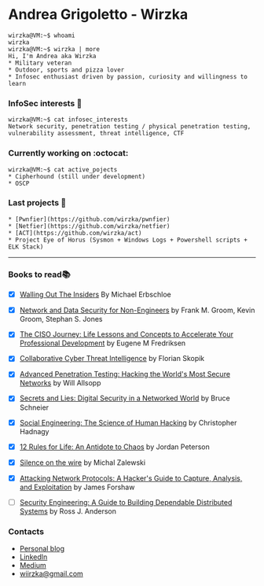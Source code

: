 # Andrea Grigoletto - Wirzka  
```console
wirzka@VM:~$ whoami
wirzka
wirzka@VM:~$ wirzka | more
Hi, I'm Andrea aka Wirzka
* Military veteran
* Outdoor, sports and pizza lover
* Infosec enthusiast driven by passion, curiosity and willingness to learn
```

### InfoSec interests  :space_invader:
```console
wirzka@VM:~$ cat infosec_interests
Network security, penetration testing / physical penetration testing, vulnerability assessment, threat intelligence, CTF
```

### Currently working on :octocat:
```console
wirzka@VM:~$ cat active_pojects
* Cipherhound (still under development)
* OSCP
```

### Last projects :milky_way:
```console
* [Pwnfier](https://github.com/wirzka/pwnfier) 
* [Netfier](https://github.com/wirzka/netfier)
* [ACT](https://github.com/wirzka/act)
* Project Eye of Horus (Sysmon + Windows Logs + Powershell scripts + ELK Stack)
```

---

### Books to read:books: 
- [x] [Walling Out The Insiders](https://www.routledge.com/Walling-Out-the-Insiders-Controlling-Access-to-Improve-Organizational-Security/Erbschloe/p/book/9781138031609) By Michael Erbschloe
- [x] [Network and Data Security for Non-Engineers](https://www.oreilly.com/library/view/network-and-data/9781315350219/) by Frank M. Groom, Kevin Groom, Stephan S. Jones
- [x] [The CISO Journey: Life Lessons and Concepts to Accelerate Your Professional Development](https://www.amazon.it/CISO-Journey-Accelerate-Professional-Development/dp/1138197394) by Eugene M Fredriksen
- [x] [Collaborative Cyber Threat Intelligence](https://www.routledge.com/Collaborative-Cyber-Threat-Intelligence-Detecting-and-Responding-to-Advanced/Skopik/p/book/9781138031821) by Florian Skopik
- [x] [Advanced Penetration Testing: Hacking the World's Most Secure Networks](https://onlinelibrary.wiley.com/doi/book/10.1002/9781119367741) by Will Allsopp
- [x] [Secrets and Lies: Digital Security in a Networked World](https://onlinelibrary.wiley.com/doi/book/10.1002/9781119183631) by Bruce Schneier
- [x] [Social Engineering: The Science of Human Hacking](https://onlinelibrary.wiley.com/doi/book/10.1002/9781119433729) by Christopher Hadnagy
- [x] [12 Rules for Life: An Antidote to Chaos](https://www.jordanbpeterson.com/12-rules-for-life/) by Jordan Peterson
- [x] [Silence on the wire](https://nostarch.com/silence.htm) by Michal Zalewski
- [x] [Attacking Network Protocols: A Hacker's Guide to Capture, Analysis, and Exploitation](https://nostarch.com/networkprotocols) by James Forshaw
- [ ] [Security Engineering: A Guide to Building Dependable Distributed Systems](https://www.wiley.com/en-us/Security+Engineering%3A+A+Guide+to+Building+Dependable+Distributed+Systems%2C+2nd+Edition-p-9780470068526) by Ross J. Anderson


### Contacts
* [Personal blog](https://andreagrigoletto.com/)
* [LinkedIn](https://www.linkedin.com/in/andrea-grigoletto/)
* [Medium](https://medium.com/@agrigoletto)
* wiirzka@gmail.com



